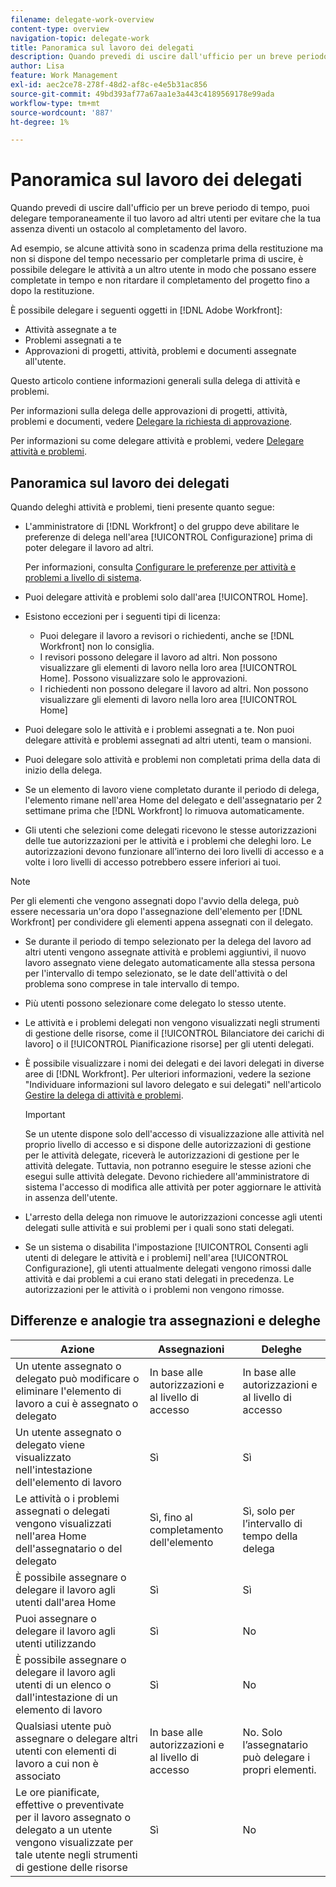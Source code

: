 ```yaml
---
filename: delegate-work-overview
content-type: overview
navigation-topic: delegate-work
title: Panoramica sul lavoro dei delegati
description: Quando prevedi di uscire dall'ufficio per un breve periodo di tempo, puoi delegare temporaneamente il tuo lavoro ad altri utenti per evitare che la tua assenza diventi un ostacolo al completamento del lavoro.
author: Lisa
feature: Work Management
exl-id: aec2ce78-278f-48d2-af8c-e4e5b31ac856
source-git-commit: 49bd393af77a67aa1e3a443c4189569178e99ada
workflow-type: tm+mt
source-wordcount: '887'
ht-degree: 1%

---
```


# Panoramica sul lavoro dei delegati

Quando prevedi di uscire dall&#39;ufficio per un breve periodo di tempo, puoi delegare temporaneamente il tuo lavoro ad altri utenti per evitare che la tua assenza diventi un ostacolo al completamento del lavoro.

Ad esempio, se alcune attività sono in scadenza prima della restituzione ma non si dispone del tempo necessario per completarle prima di uscire, è possibile delegare le attività a un altro utente in modo che possano essere completate in tempo e non ritardare il completamento del progetto fino a dopo la restituzione.

È possibile delegare i seguenti oggetti in [!DNL Adobe Workfront]:

<!--
  <li data-mc-conditions="QuicksilverOrClassic.Draft mode"> <p>Projects where you are designated as the Project Owner (not yet, not for the MVP)</p> </li>
  -->

* Attività assegnate a te
* Problemi assegnati a te
* Approvazioni di progetti, attività, problemi e documenti assegnate all&#39;utente.

Questo articolo contiene informazioni generali sulla delega di attività e problemi.

Per informazioni sulla delega delle approvazioni di progetti, attività, problemi e documenti, vedere [Delegare la richiesta di approvazione](../../review-and-approve-work/manage-approvals/delegate-approval-requests.md).

Per informazioni su come delegare attività e problemi, vedere [Delegare attività e problemi](../../manage-work/delegate-work/how-to-delegate-work.md).

## Panoramica sul lavoro dei delegati

Quando deleghi attività e problemi, tieni presente quanto segue:

* L&#39;amministratore di [!DNL Workfront] o del gruppo deve abilitare le preferenze di delega nell&#39;area [!UICONTROL Configurazione] prima di poter delegare il lavoro ad altri.

  Per informazioni, consulta [Configurare le preferenze per attività e problemi a livello di sistema](../../administration-and-setup/set-up-workfront/configure-system-defaults/set-task-issue-preferences.md).
* Puoi delegare attività e problemi solo dall&#39;area [!UICONTROL Home].
* Esistono eccezioni per i seguenti tipi di licenza:

   * Puoi delegare il lavoro a revisori o richiedenti, anche se [!DNL Workfront] non lo consiglia.
   * I revisori possono delegare il lavoro ad altri. Non possono visualizzare gli elementi di lavoro nella loro area [!UICONTROL Home]. Possono visualizzare solo le approvazioni.
   * I richiedenti non possono delegare il lavoro ad altri. Non possono visualizzare gli elementi di lavoro nella loro area [!UICONTROL Home]
* Puoi delegare solo le attività e i problemi assegnati a te. Non puoi delegare attività e problemi assegnati ad altri utenti, team o mansioni.
* Puoi delegare solo attività e problemi non completati prima della data di inizio della delega.
* Se un elemento di lavoro viene completato durante il periodo di delega, l&#39;elemento rimane nell&#39;area Home del delegato e dell&#39;assegnatario per 2 settimane prima che [!DNL Workfront] lo rimuova automaticamente.
* Gli utenti che selezioni come delegati ricevono le stesse autorizzazioni delle tue autorizzazioni per le attività e i problemi che deleghi loro. Le autorizzazioni devono funzionare all’interno dei loro livelli di accesso e a volte i loro livelli di accesso potrebbero essere inferiori ai tuoi.

>[!NOTE]
>
>  Per gli elementi che vengono assegnati dopo l&#39;avvio della delega, può essere necessaria un&#39;ora dopo l&#39;assegnazione dell&#39;elemento per [!DNL Workfront] per condividere gli elementi appena assegnati con il delegato.

* Se durante il periodo di tempo selezionato per la delega del lavoro ad altri utenti vengono assegnate attività e problemi aggiuntivi, il nuovo lavoro assegnato viene delegato automaticamente alla stessa persona per l&#39;intervallo di tempo selezionato, se le date dell&#39;attività o del problema sono comprese in tale intervallo di tempo.
* Più utenti possono selezionare come delegato lo stesso utente.
* Le attività e i problemi delegati non vengono visualizzati negli strumenti di gestione delle risorse, come il [!UICONTROL Bilanciatore dei carichi di lavoro] o il [!UICONTROL Pianificazione risorse] per gli utenti delegati.
* È possibile visualizzare i nomi dei delegati e dei lavori delegati in diverse aree di [!DNL Workfront]. Per ulteriori informazioni, vedere la sezione &quot;Individuare informazioni sul lavoro delegato e sui delegati&quot; nell&#39;articolo [Gestire la delega di attività e problemi](../delegate-work/how-to-delegate-work.md).


  >[!IMPORTANT]
  >
  >  Se un utente dispone solo dell&#39;accesso di visualizzazione alle attività nel proprio livello di accesso e si dispone delle autorizzazioni di gestione per le attività delegate, riceverà le autorizzazioni di gestione per le attività delegate. Tuttavia, non potranno eseguire le stesse azioni che esegui sulle attività delegate. Devono richiedere all&#39;amministratore di sistema l&#39;accesso di modifica alle attività per poter aggiornare le attività in assenza dell&#39;utente.

* L&#39;arresto della delega non rimuove le autorizzazioni concesse agli utenti delegati sulle attività e sui problemi per i quali sono stati delegati.
* Se un sistema o disabilita l&#39;impostazione [!UICONTROL Consenti agli utenti di delegare le attività e i problemi] nell&#39;area [!UICONTROL Configurazione], gli utenti attualmente delegati vengono rimossi dalle attività e dai problemi a cui erano stati delegati in precedenza. Le autorizzazioni per le attività o i problemi non vengono rimosse.

## Differenze e analogie tra assegnazioni e deleghe

| Azione | Assegnazioni | Deleghe |
|--------------------------------------------------------------------------------------------------------------------------------|---------------------------------------|-----------------------------------------------------|
| Un utente assegnato o delegato può modificare o eliminare l&#39;elemento di lavoro a cui è assegnato o delegato | In base alle autorizzazioni e al livello di accesso | In base alle autorizzazioni e al livello di accesso |
| Un utente assegnato o delegato viene visualizzato nell&#39;intestazione dell&#39;elemento di lavoro | Sì | Sì |
| Le attività o i problemi assegnati o delegati vengono visualizzati nell&#39;area Home dell&#39;assegnatario o del delegato | Sì, fino al completamento dell&#39;elemento | Sì, solo per l’intervallo di tempo della delega |
| È possibile assegnare o delegare il lavoro agli utenti dall&#39;area Home | Sì | Sì |
| Puoi assegnare o delegare il lavoro agli utenti utilizzando | Sì | No |
| È possibile assegnare o delegare il lavoro agli utenti di un elenco o dall&#39;intestazione di un elemento di lavoro | Sì | No |
| Qualsiasi utente può assegnare o delegare altri utenti con elementi di lavoro a cui non è associato | In base alle autorizzazioni e al livello di accesso | No. Solo l’assegnatario può delegare i propri elementi. |
| Le ore pianificate, effettive o preventivate per il lavoro assegnato o delegato a un utente vengono visualizzate per tale utente negli strumenti di gestione delle risorse | Sì | No |

